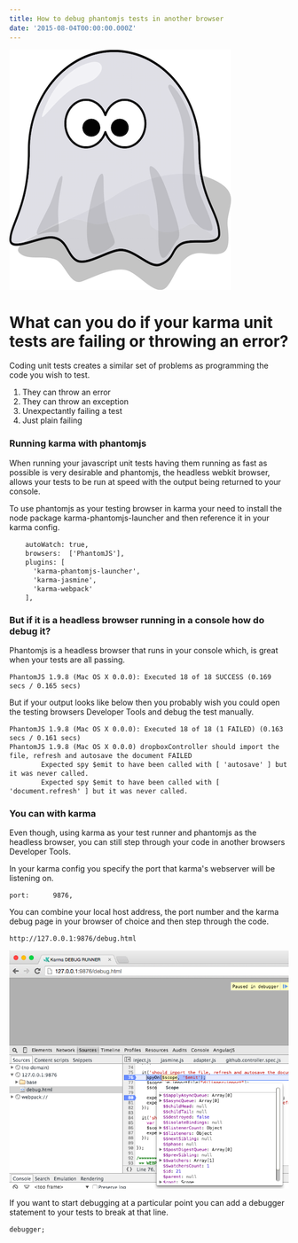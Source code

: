 ```yaml
---
title: How to debug phantomjs tests in another browser
date: '2015-08-04T00:00:00.000Z'
---
```



![alt text ](/images/phantomjs.png "How to debug phantomjs tests in a browser")

# What can you do if your karma unit tests are failing or throwing an error?

Coding unit tests creates a similar set of problems as programming the code you wish to test.

1. They can throw an error
2. They can throw an exception
3. Unexpectantly failing a test
4. Just plain failing

### Running karma with phantomjs

When running your javascript unit tests having them running as fast as possible is very desirable and phantomjs, the headless webkit
browser, allows your tests to be run at speed with the output being returned to your console.

To use phantomjs as your testing browser in karma your need to install the node package karma-phantomjs-launcher and then reference it 
in your karma config.

```
    autoWatch: true,
    browsers:  ['PhantomJS'],
    plugins: [
      'karma-phantomjs-launcher',
      'karma-jasmine',
      'karma-webpack'
    ],
```


### But if it is a headless browser running in a console how do debug it?

Phantomjs is a headless browser that runs in your console which, is great when your tests are all passing.

```
PhantomJS 1.9.8 (Mac OS X 0.0.0): Executed 18 of 18 SUCCESS (0.169 secs / 0.165 secs)
```

But if your output looks like below then you probably wish you could open the testing browsers Developer Tools 
and debug the test manually.

```
PhantomJS 1.9.8 (Mac OS X 0.0.0): Executed 18 of 18 (1 FAILED) (0.163 secs / 0.161 secs)
PhantomJS 1.9.8 (Mac OS X 0.0.0) dropboxController should import the file, refresh and autosave the document FAILED
        Expected spy $emit to have been called with [ 'autosave' ] but it was never called.
        Expected spy $emit to have been called with [ 'document.refresh' ] but it was never called.
```

### You can with karma

Even though, using karma as your test runner and phantomjs as the headless browser, you can still step through your 
code in another browsers Developer Tools.

In your karma config you specify the port that karma's webserver will be listening on.

```
port:      9876,
```

You can combine your local host address, the port number and the karma debug page in your browser of choice and then step through the code.

```
http://127.0.0.1:9876/debug.html
```

![alt text ](/images/karma-debug.png "Debugging a karam test")

If you want to start debugging at a particular point you can add a debugger statement to your tests to break at that line.

```
debugger;
```

